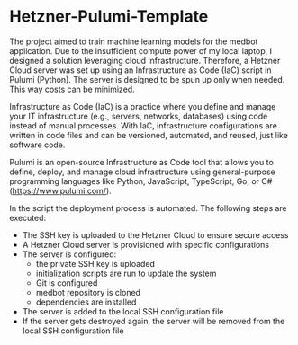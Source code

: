 # Hetzner-Pulumi-Template

The project aimed to train machine learning models for the medbot application. Due to the insufficient compute power of my local laptop, I designed a solution leveraging cloud infrastructure.
Therefore, a Hetzner Cloud server was set up using an Infrastructure as Code (IaC) script in Pulumi (Python). The server is designed to be spun up only when needed. This way costs can be minimized.  

Infrastructure as Code (IaC) is a practice where you define and manage your IT infrastructure (e.g., servers, networks, databases) using code instead of manual processes. With IaC, infrastructure configurations are written in code files and can be versioned, automated, and reused, just like software code.

Pulumi is an open-source Infrastructure as Code tool that allows you to define, deploy, and manage cloud infrastructure using general-purpose programming languages like Python, JavaScript, TypeScript, Go, or C# (<https://www.pulumi.com/>).

In the script the deployment process is automated. The following steps are executed:

- The SSH key is uploaded to the Hetzner Cloud to ensure secure access
- A Hetzner Cloud server is provisioned with specific configurations
- The server is configured:
  - the private SSH key is uploaded
  - initialization scripts are run to update the system
  - Git is configured
  - medbot repository is cloned
  - dependencies are installed
- The server is added to the local SSH configuration file
- If the server gets destroyed again, the server will be removed from the local SSH configuration file
